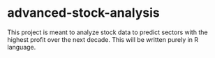# advanced-stock-analysis
This project is meant to analyze stock data to predict sectors with the highest profit over the next decade. This will be written purely in R language.

